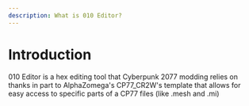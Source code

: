 ```yaml
---
description: What is 010 Editor?
---
```


# Introduction

010 Editor is a hex editing tool that Cyberpunk 2077 modding relies on thanks in part to AlphaZomega's CP77\_CR2W's template that allows for easy access to specific parts of a CP77 files (like .mesh and .mi)
